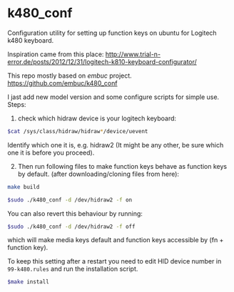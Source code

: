 # k480_conf
Configuration utility for setting up function keys on ubuntu for Logitech k480 keyboard.

Inspiration came from this place:
<http://www.trial-n-error.de/posts/2012/12/31/logitech-k810-keyboard-configurator/>

This repo mostly based on *embuc* project. 
<https://github.com/embuc/k480_conf>

I jast add new model version and some configure scripts for simple use. 
Steps:

1) check which hidraw device is your logitech keyboard:
```bash
$cat /sys/class/hidraw/hidraw*/device/uevent
```
Identify which one it is, e.g. hidraw2 (It might be any other, be sure which one it is before you proceed).

2) Then run following files to make function keys behave as function keys by default. (after downloading/cloning files from here):
```bash
make build

$sudo ./k480_conf -d /dev/hidraw2 -f on
```

You can also revert this behaviour by running:
```bash
$sudo ./k480_conf -d /dev/hidraw2 -f off
```
which will make media keys default and function keys accessible by (fn + function key).

To keep this setting after a restart you need to edit HID device number in `99-k480.rules` and run the installation script.
```bash
$make install
```